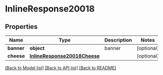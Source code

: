 # InlineResponse20018

## Properties
Name | Type | Description | Notes
------------ | ------------- | ------------- | -------------
**banner** | **object** | banner | [optional] 
**cheese** | [**InlineResponse20018Cheese**](InlineResponse20018Cheese.md) |  | [optional] 

[[Back to Model list]](../README.md#documentation-for-models) [[Back to API list]](../README.md#documentation-for-api-endpoints) [[Back to README]](../README.md)


